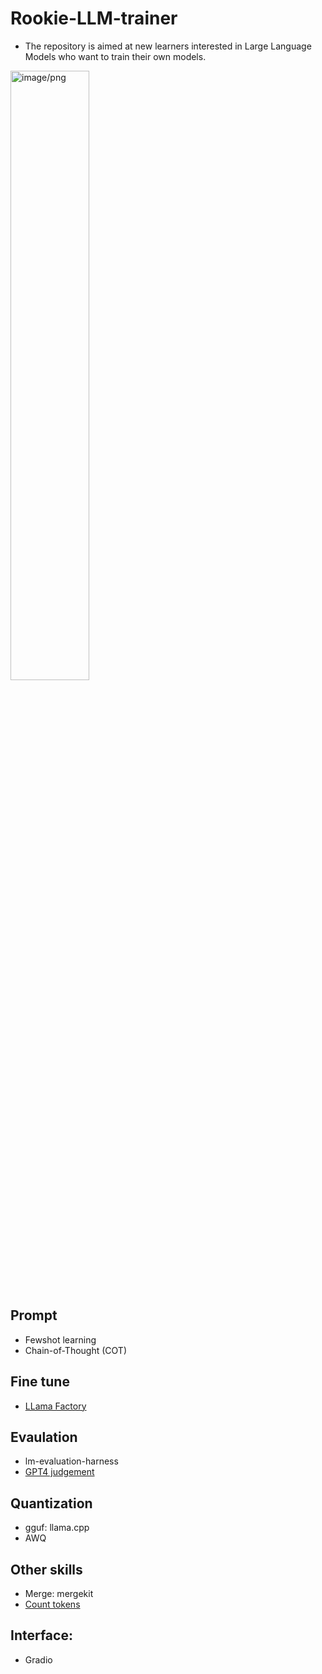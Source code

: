 # Rookie-LLM-trainer
- The repository is aimed at new learners interested in Large Language Models who want to train their own models.
<img src="https://github.com/JosephLi0419/Rookie-LLM-trainer/assets/89914044/7bea6db9-0a55-4bbd-976b-4479ddc45079" alt="image/png" style="width:50%; height:auto;">

## Prompt
- Fewshot learning
- Chain-of-Thought (COT)
  
## Fine tune
- [LLama Factory](https://github.com/JosephLi0419/Rookie-LLM-trainer/blob/main/fine%20tune/LLama%20factory.md)

## Evaulation
- lm-evaluation-harness
- [GPT4 judgement](https://github.com/JosephLi0419/Rookie-LLM-trainer/blob/main/evaulation/GPT-4%20judgement.md)

## Quantization
- gguf: llama.cpp
- AWQ
  
## Other skills
- Merge: mergekit
- [Count tokens](https://github.com/JosephLi0419/Rookie-LLM-trainer/tree/main/other%20skills/count%20tokens)
## Interface:
- Gradio
